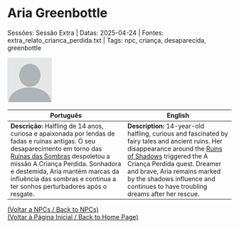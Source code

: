 
# Aria Greenbottle

Sessões: Sessão Extra | Datas: 2025-04-24 | Fontes: extra_relato_crianca_perdida.txt | Tags: npc, criança, desaparecida, greenbottle

![Aria Greenbottle](blank.png)

| Português | English |
|-----------|---------|
| **Descrição:** Halfling de 14 anos, curiosa e apaixonada por lendas de fadas e ruínas antigas. O seu desaparecimento em torno das [Ruínas das Sombras](ruinas_das_sombras.md) despoletou a missão A Criança Perdida. Sonhadora e destemida, Aria mantém marcas da influência das sombras e continua a ter sonhos perturbadores após o resgate. | **Description:** 14-year-old halfling, curious and fascinated by fairy tales and ancient ruins. Her disappearance around the [Ruins of Shadows](ruinas_das_sombras.md) triggered the A Criança Perdida quest. Dreamer and brave, Aria remains marked by the shadows influence and continues to have troubling dreams after her rescue. |

[(Voltar a NPCs / Back to NPCs)](npcs_list.md)  
[(Voltar à Página Inicial / Back to Home Page)](home.md)



















